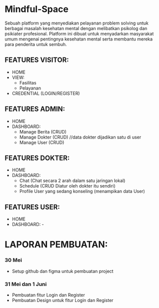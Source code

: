 # Mindful-Space

Sebuah platform yang menyediakan pelayanan problem solving untuk berbagai masalah kesehatan mental dengan melibatkan psikolog dan psikiater profesional. Platform ini dibuat untuk menyadarkan masyarakat umum mengenai pentingnya kesehatan mental serta membantu mereka para penderita untuk sembuh. 

## FEATURES VISITOR: 
- HOME
- VIEW:
    - Fasilitas
    - Pelayanan
- CREDENTIAL (LOGIN/REGISTER)

## FEATURES ADMIN:
- HOME
- DASHBOARD:
    - Manage Berita (CRUD)
    - Manage Dokter (CRUD) //data dokter dijadikan satu di user
    - Manage User   (CRUD)

## FEATURES DOKTER:
- HOME
- DASHBOARD:
    - Chat (Chat secara 2 arah dalam satu jaringan lokal)
    - Schedule (CRUD Diatur oleh dokter itu sendiri)
    - Profile User yang sedang konseling    (menampikan data User)

## FEATURES USER:
- HOME
- DASHBOARD: -


# LAPORAN PEMBUATAN:

### 30 Mei
- Setup github dan figma untuk pembuatan project

### 31 Mei dan 1 Juni
- Pembuatan fitur Login dan Register
- Pembuatan Design untuk fitur Login dan Register

